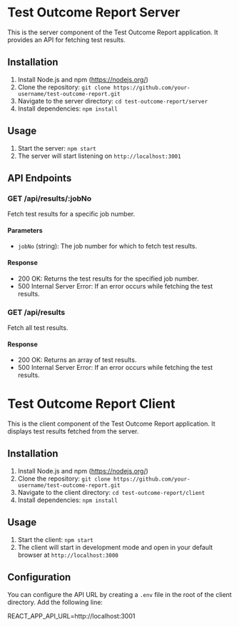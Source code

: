 # Test Outcome Report Server

This is the server component of the Test Outcome Report application. It provides an API for fetching test results.

## Installation

1. Install Node.js and npm (https://nodejs.org/)
2. Clone the repository: `git clone https://github.com/your-username/test-outcome-report.git`
3. Navigate to the server directory: `cd test-outcome-report/server`
4. Install dependencies: `npm install`

## Usage

1. Start the server: `npm start`
2. The server will start listening on `http://localhost:3001`

## API Endpoints

### GET /api/results/:jobNo

Fetch test results for a specific job number.

#### Parameters

- `jobNo` (string): The job number for which to fetch test results.

#### Response

- 200 OK: Returns the test results for the specified job number.
- 500 Internal Server Error: If an error occurs while fetching the test results.

### GET /api/results

Fetch all test results.

#### Response

- 200 OK: Returns an array of test results.
- 500 Internal Server Error: If an error occurs while fetching the test results.


# Test Outcome Report Client

This is the client component of the Test Outcome Report application. It displays test results fetched from the server.

## Installation

1. Install Node.js and npm (https://nodejs.org/)
2. Clone the repository: `git clone https://github.com/your-username/test-outcome-report.git`
3. Navigate to the client directory: `cd test-outcome-report/client`
4. Install dependencies: `npm install`

## Usage

1. Start the client: `npm start`
2. The client will start in development mode and open in your default browser at `http://localhost:3000`

## Configuration

You can configure the API URL by creating a `.env` file in the root of the client directory. Add the following line:

REACT_APP_API_URL=http://localhost:3001
